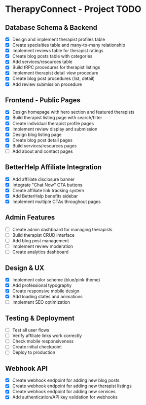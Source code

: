 # TherapyConnect - Project TODO

## Database Schema & Backend
- [x] Design and implement therapist profiles table
- [x] Create specialties table and many-to-many relationship
- [x] Implement reviews table for therapist ratings
- [x] Create blog posts table with categories
- [x] Add services/resources table
- [x] Build tRPC procedures for therapist listings
- [x] Implement therapist detail view procedure
- [x] Create blog post procedures (list, detail)
- [x] Add review submission procedure

## Frontend - Public Pages
- [x] Design homepage with hero section and featured therapists
- [x] Build therapist listing page with search/filter
- [x] Create individual therapist profile pages
- [x] Implement review display and submission
- [x] Design blog listing page
- [x] Create blog post detail pages
- [x] Build services/resources pages
- [ ] Add about and contact pages

## BetterHelp Affiliate Integration
- [x] Add affiliate disclosure banner
- [x] Integrate "Chat Now" CTA buttons
- [x] Create affiliate link tracking system
- [x] Add BetterHelp benefits sidebar
- [x] Implement multiple CTAs throughout pages

## Admin Features
- [ ] Create admin dashboard for managing therapists
- [ ] Build therapist CRUD interface
- [ ] Add blog post management
- [ ] Implement review moderation
- [ ] Create analytics dashboard

## Design & UX
- [x] Implement color scheme (blue/pink theme)
- [x] Add professional typography
- [x] Create responsive mobile design
- [x] Add loading states and animations
- [ ] Implement SEO optimization

## Testing & Deployment
- [ ] Test all user flows
- [ ] Verify affiliate links work correctly
- [ ] Check mobile responsiveness
- [ ] Create initial checkpoint
- [ ] Deploy to production

## Webhook API
- [x] Create webhook endpoint for adding new blog posts
- [x] Create webhook endpoint for adding new therapist listings
- [x] Create webhook endpoint for adding new services
- [x] Add authentication/API key validation for webhooks

